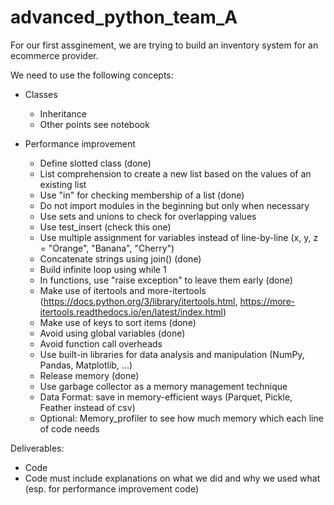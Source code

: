 # advanced_python_team_A

For our first assginement, we are trying to build an inventory system for an ecommerce provider.

We need to use the following concepts:
- Classes
  - Inheritance
  - Other points see notebook

- Performance improvement
  - Define slotted class (done)
  - List comprehension to create a new list based on the values of an existing list
  - Use "in" for checking membership of a list (done)
  - Do not import modules in the beginning but only when necessary
  - Use sets and unions to check for overlapping values
  - Use test_insert (check this one)
  - Use multiple assignment for variables instead of line-by-line (x, y, z = "Orange", "Banana", "Cherry")
  - Concatenate strings using join() (done)
  - Build infinite loop using while 1
  - In functions, use "raise exception" to leave them early (done)
  - Make use of itertools and more-itertools (https://docs.python.org/3/library/itertools.html, https://more-itertools.readthedocs.io/en/latest/index.html)
  - Make use of keys to sort items (done)
  - Avoid using global variables (done)
  - Avoid function call overheads
  - Use built-in libraries for data analysis and manipulation (NumPy, Pandas, Matplotlib, ...)
  - Release memory (done)
  - Use garbage collector as a memory management technique
  - Data Format: save in memory-efficient ways (Parquet, Pickle, Feather instead of csv)
  - Optional: Memory_profiler to see how much memory which each line of code needs

Deliverables:
- Code
- Code must include explanations on what we did and why we used what (esp. for performance improvement code)
